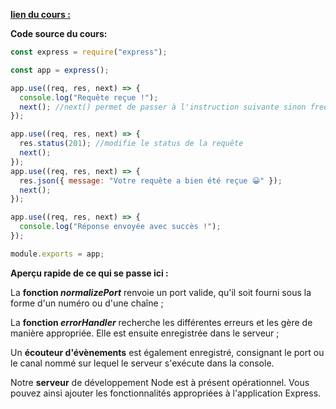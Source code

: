 [**lien du cours :**](https://openclassrooms.com/fr/courses/6390246-passez-au-full-stack-avec-node-js-express-et-mongodb/6466277-creez-une-application-express)

**Code source du cours:**

```js
const express = require("express");

const app = express();

app.use((req, res, next) => {
  console.log("Requête reçue !");
  next(); //next() permet de passer à l'instruction suivante sinon freeze !
});

app.use((req, res, next) => {
  res.status(201); //modifie le status de la requête
  next();
});
app.use((req, res, next) => {
  res.json({ message: "Votre requête a bien été reçue 😀" });
  next();
});

app.use((req, res, next) => {
  console.log("Réponse envoyée avec succès !");
});

module.exports = app;
```

**Aperçu rapide de ce qui se passe ici :**

La **fonction _normalizePort_** renvoie un port valide, qu'il soit fourni sous la forme d'un numéro ou d'une chaîne ;

La **fonction _errorHandler_** recherche les différentes erreurs et les gère de manière appropriée. Elle est ensuite enregistrée dans le serveur ;

Un **écouteur d'évènements** est également enregistré, consignant le port ou le canal nommé sur lequel le serveur s'exécute dans la console.

Notre **serveur** de développement Node est à présent opérationnel. Vous pouvez ainsi ajouter les fonctionnalités appropriées à l'application Express.
